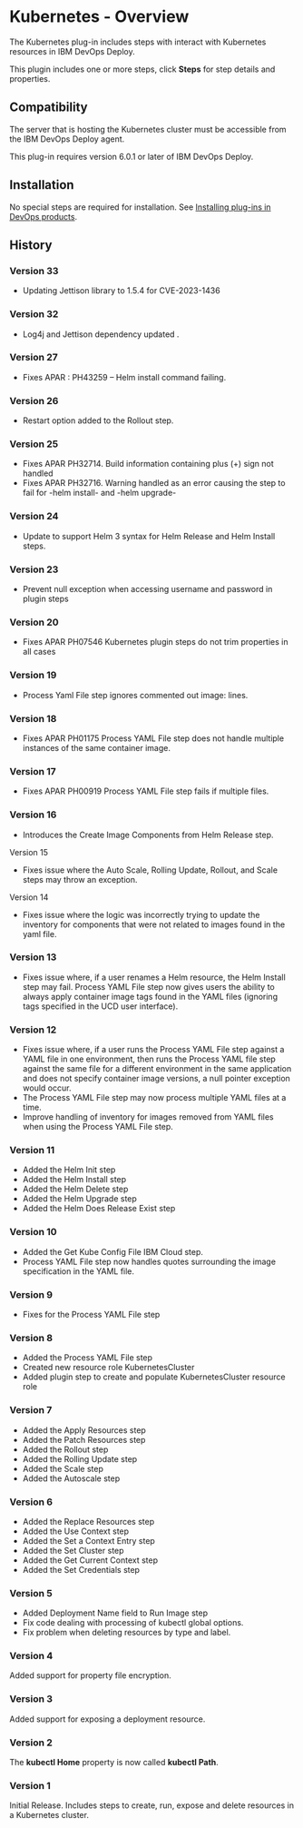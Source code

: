 
# Kubernetes - Overview

The Kubernetes plug-in includes steps with interact with Kubernetes resources in IBM DevOps Deploy.

This plugin includes one or more steps, click **Steps** for step details and properties.

## Compatibility

The server that is hosting the Kubernetes cluster must be accessible from the IBM DevOps Deploy agent.

This plug-in requires version 6.0.1 or later of IBM DevOps Deploy.

## Installation

No special steps are required for installation. See [Installing plug-ins in DevOps products](https://community.ibm.com/community/user/wasdevops/blogs/laurel-dickson-bull1/2022/06/13/install-plugins "Installing plug-ins in DevOps products").

## History
### Version 33

* Updating Jettison library to 1.5.4 for CVE-2023-1436

### Version 32

* Log4j and Jettison dependency updated .

### Version 27

* Fixes APAR : PH43259 – Helm install command failing.

### Version 26

* Restart option added to the Rollout step.

### Version 25

* Fixes APAR PH32714. Build information containing plus (+) sign not handled
* Fixes APAR PH32716. Warning handled as an error causing the step to fail for -helm install- and -helm upgrade-

### Version 24

* Update to support Helm 3 syntax for Helm Release and Helm Install steps.

### Version 23

* Prevent null exception when accessing username and password in plugin steps

### Version 20

* Fixes APAR PH07546 Kubernetes plugin steps do not trim properties in all cases

### Version 19

* Process Yaml File step ignores commented out image: lines.

### Version 18

* Fixes APAR PH01175 Process YAML File step does not handle multiple instances of the same container image.

### Version 17

* Fixes APAR PH00919 Process YAML File step fails if multiple files.

### Version 16

* Introduces the Create Image Components from Helm Release step.

Version 15
* Fixes issue where the Auto Scale, Rolling Update, Rollout, and Scale steps may throw an exception.

Version 14
* Fixes issue where the logic was incorrectly trying to update the inventory for components that were not related to images found in the yaml file.

### Version 13

* Fixes issue where, if a user renames a Helm resource, the Helm Install step may fail. Process YAML File step now gives users the ability to always apply container image tags found in the YAML files (ignoring tags specified in the UCD user interface).

### Version 12

* Fixes issue where, if a user runs the Process YAML File step against a YAML file in one environment, then runs the Process YAML file step against the same file for a different environment in the same application and does not specify container image versions, a null pointer exception would occur.
* The Process YAML File step may now process multiple YAML files at a time.
* Improve handling of inventory for images removed from YAML files when using the Process YAML File step.

### Version 11

* Added the Helm Init step
* Added the Helm Install step
* Added the Helm Delete step
* Added the Helm Upgrade step
* Added the Helm Does Release Exist step

### Version 10

* Added the Get Kube Config File IBM Cloud step.
* Process YAML File step now handles quotes surrounding the image specification in the YAML file.

### Version 9

* Fixes for the Process YAML File step

### Version 8

* Added the Process YAML File step
* Created new resource role KubernetesCluster
* Added plugin step to create and populate KubernetesCluster resource role

### Version 7

* Added the Apply Resources step
* Added the Patch Resources step
* Added the Rollout step
* Added the Rolling Update step
* Added the Scale step
* Added the Autoscale step

### Version 6

* Added the Replace Resources step
* Added the Use Context step
* Added the Set a Context Entry step
* Added the Set Cluster step
* Added the Get Current Context step
* Added the Set Credentials step

### Version 5

* Added Deployment Name field to Run Image step
* Fix code dealing with processing of kubectl global options.
* Fix problem when deleting resources by type and label.

### Version 4

Added support for property file encryption.

### Version 3

Added support for exposing a deployment resource.

### Version 2

The **kubectl Home** property is now called **kubectl Path**.

### Version 1

Initial Release. Includes steps to create, run, expose and delete resources in a Kubernetes cluster.

